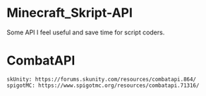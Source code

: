 # Minecraft_Skript-API
Some API I feel useful and save time for script coders.

# CombatAPI
	skUnity: https://forums.skunity.com/resources/combatapi.864/
	spigotMC: https://www.spigotmc.org/resources/combatapi.71316/
